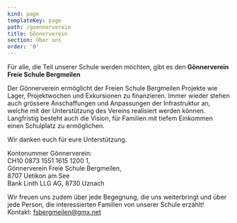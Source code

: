 ```yaml
---
kind: page
templateKey: page
path: /goennerverein
title: Gönnerverein
section: Über uns
order: '0'
---
```

Für alle, die Teil unserer Schule werden möchten, gibt es den **Gönnerverein Freie Schule Bergmeilen**

Der Gönnerverein ermöglicht der Freien Schule Bergmeilen Projekte wie Lager, Projektwochen und Exkursionen zu finanzieren. Immer wieder stehen auch grössere Anschaffungen und Anpassungen der Infrastruktur an, welche mit der Unterstützung des Vereins realisiert werden können. Langfristig besteht auch die Vision, für Familien mit tiefem Einkommen einen Schulplatz zu ermöglichen. 

Wir danken euch für eure Unterstützung.

Kontonummer Gönnerverein:\
CH10 0873 1551 1615 1200 1, \
Gönnerverein Freie Schule Bergmeilen, \
8707 Uetikon am See\
Bank Linth LLG AG, 8730 Uznach

Wir freuen uns zudem über jede Begegnung, die uns weiterbringt und über jede Person, die interessierten Familien von unserer Schule erzählt!\
Kontakt: fsbergmeilen@gmx.net
